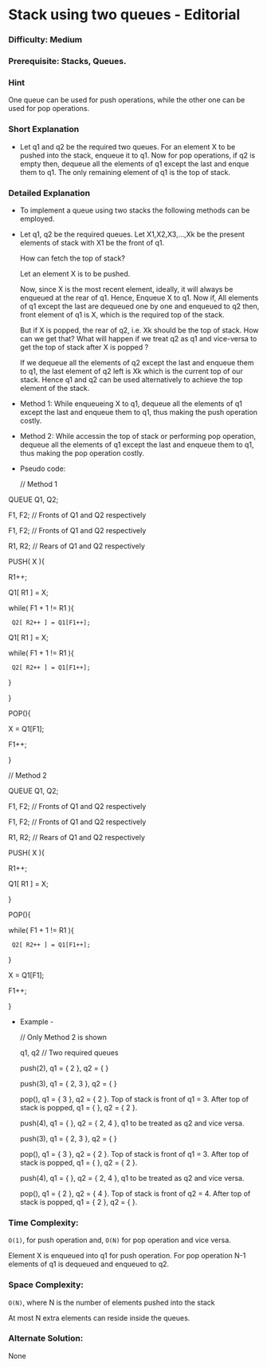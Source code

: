 # Stack using two queues - Editorial

### Difficulty:  Medium

### Prerequisite:  Stacks, Queues.

### Hint


One queue can be used for push operations, while the other one can be used for pop operations.

### Short Explanation

* Let q1 and q2 be the required two queues. For an element X to be pushed into the stack, enqueue it to q1. Now for pop operations, if q2 is empty then, dequeue all the elements of q1 except the last and enque them to q1. The only remaining element of q1 is the top of stack.

### Detailed Explanation

* To implement a queue using two stacks the following methods can be employed.
  
* Let q1, q2 be the required queues. Let X1,X2,X3,...,Xk be the present elements of stack with X1 be the front of q1. 

  How can fetch the top of stack?

  Let an element X is to be pushed.

  Now, since X is the most recent element, ideally, it will always be enqueued at the rear of q1. Hence,
  Enqueue X to q1.
  Now if,
  All elements of q1 except the last are dequeued one by one and enqueued to q2 then, front element of q1 is X, which is the required top of the stack.

  But if X is popped, the rear of q2, i.e. Xk should be the top of stack. How can we get that? What will happen if we treat q2 as q1 and vice-versa to get the top of stack after X is popped ?
  
  If we dequeue all the elements of q2 except the last and enqueue them to q1, the last element of q2 left is Xk which is the current top of our stack. Hence q1 and q2 can be used alternatively to achieve the top element of the stack.

* Method 1: While enqueueing X to q1, dequeue all the elements of q1 except the last and enqueue them to q1, thus making the push operation costly.
  
* Method 2: While accessin the top of stack or performing pop operation, dequeue all the elements of q1 except the last and enqueue them to q1, thus making the pop operation costly.

* Pseudo code:
  
  // Method 1
  
 QUEUE Q1, Q2;

 
 F1, F2; // Fronts of Q1 and Q2 respectively
 

 F1, F2; // Fronts of Q1 and Q2 respectively

 R1, R2; // Rears of Q1 and Q2 respectively

 PUSH( X ){

   R1++;

   
   Q1[ R1 ] = X;
   
   while( F1 + 1 != R1 ){
   
     Q2[ R2++ ] = Q1[F1++];
     

   Q1[ R1 ] = X;
   
   while( F1 + 1 != R1 ){
   
     Q2[ R2++ ] = Q1[F1++];

   }
   
 }

 POP(){

 X = Q1[F1];

 F1++;

 }    
 
 // Method 2
  
 QUEUE Q1, Q2;

 
 F1, F2; // Fronts of Q1 and Q2 respectively
 
 F1, F2; // Fronts of Q1 and Q2 respectively

 R1, R2; // Rears of Q1 and Q2 respectively

 PUSH( X ){

   R1++;

   Q1[ R1 ] = X;
   
 }

 POP(){

 while( F1 + 1 != R1 ){


     Q2[ R2++ ] = Q1[F1++];
 }

 X = Q1[F1];

 F1++;

 } 
 
* Example -
  
  // Only Method 2 is shown
 
  q1, q2 // Two required queues

  push(2), q1 = { 2 }, q2 = { }

  push(3), q1 = { 2, 3 }, q2 = { }
  
  pop(),   q1 = { 3 }, q2 = { 2 }. Top of stack is front of q1 = 3. After top of stack is popped, q1 = { }, q2 = { 2 }.
  
  push(4), q1 = { }, q2 = { 2, 4 },  q1 to be treated as q2 and vice versa.

  push(3), q1 = { 2, 3 }, q2 = { }
  
  pop(),   q1 = { 3 }, q2 = { 2 }. Top of stack is front of q1 = 3. After top of stack is popped, q1 = { }, q2 = { 2 }.
  
  push(4), q1 = { }, q2 = { 2, 4 },  q1 to be treated as q2 and vice versa.

  pop(),   q1 = { 2 }, q2 = { 4 }. Top of stack is front of q2 = 4. After top of stack is popped, q1 = { 2 }, q2 = { }.

### Time Complexity:

`O(1)`, for push operation and, `O(N)` for pop operation and vice versa.

Element X is enqueued into q1 for push operation. For pop operation N-1 elements of q1 is dequeued and enqueued to q2. 

### Space Complexity:

`O(N)`, where N is the number of elements pushed into the stack

At most N extra elements can reside inside the queues.

### Alternate Solution:

None
